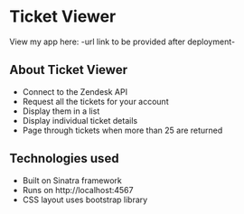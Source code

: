 # Ticket Viewer
View my app here: -url link to be provided after deployment-

## About Ticket Viewer

- Connect to the Zendesk API
- Request all the tickets for your account
- Display them in a list
- Display individual ticket details
- Page through tickets when more than 25 are returned

## Technologies used
- Built on Sinatra framework
- Runs on http://localhost:4567
- CSS layout uses bootstrap library
